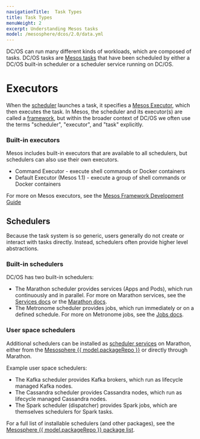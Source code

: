 ```yaml
---
navigationTitle:  Task Types
title: Task Types
menuWeight: 2
excerpt: Understanding Mesos tasks
model: /mesosphere/dcos/2.0/data.yml
---
```


DC/OS can run many different kinds of workloads, which are composed of tasks. DC/OS tasks are [Mesos tasks](/mesosphere/dcos/2.0/overview/concepts/#mesos-task) that have been scheduled by either a DC/OS built-in scheduler or a scheduler service running on DC/OS.

# Executors

When the [scheduler](/mesosphere/dcos/2.0/overview/concepts/#mesos-scheduler) launches a task, it specifies a [Mesos Executor](/mesosphere/dcos/2.0/overview/concepts/#mesos-executor), which then executes the task. In Mesos, the scheduler and its executor(s) are called a [framework](/mesosphere/dcos/2.0/overview/concepts/#mesos-framework), but within the broader context of DC/OS we often use the terms "scheduler", "executor", and "task" explicitly.

### Built-in executors

Mesos includes built-in executors that are available to all schedulers, but schedulers can also use their own executors.

- Command Executor - execute shell commands or Docker containers
- Default Executor (Mesos 1.1) - execute a group of shell commands or Docker containers

For more on Mesos executors, see the [Mesos Framework Development Guide](https://mesos.apache.org/documentation/latest/app-framework-development-guide/)

## Schedulers

Because the task system is so generic, users generally do not create or interact with tasks directly. Instead, schedulers often provide higher level abstractions.

### Built-in schedulers

DC/OS has two built-in schedulers:

- The Marathon scheduler provides services (Apps and Pods), which run continuously and in parallel. For more on Marathon services, see the [Services docs](/mesosphere/dcos/2.0/deploying-services/) or the [Marathon docs](https://mesosphere.github.io/marathon/docs/).
- The Metronome scheduler provides jobs, which run immediately or on a defined schedule. For more on Metronome jobs, see the [Jobs docs](/mesosphere/dcos/2.0/deploying-jobs/).

### User space schedulers

Additional schedulers can be installed as [scheduler services](/mesosphere/dcos/2.0/overview/concepts/#dcos-scheduler-service) on Marathon, either from the [Mesosphere {{ model.packageRepo }}](/mesosphere/dcos/2.0/overview/concepts/#mesosphere-universe) or directly through Marathon.

Example user space schedulers:

- The Kafka scheduler provides Kafka brokers, which run as lifecycle managed Kafka nodes.
- The Cassandra scheduler provides Cassandra nodes, which run as lifecycle managed Cassandra nodes.
- The Spark scheduler (dispatcher) provides Spark jobs, which are themselves schedulers for Spark tasks.

For a full list of installable schedulers (and other packages), see the [Mesosphere {{ model.packageRepo }} package list](https://universe.dcos.io/#/).

